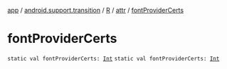 [app](../../../index.md) / [android.support.transition](../../index.md) / [R](../index.md) / [attr](index.md) / [fontProviderCerts](./font-provider-certs.md)

# fontProviderCerts

`static val fontProviderCerts: `[`Int`](https://kotlinlang.org/api/latest/jvm/stdlib/kotlin/-int/index.html)
`static val fontProviderCerts: `[`Int`](https://kotlinlang.org/api/latest/jvm/stdlib/kotlin/-int/index.html)